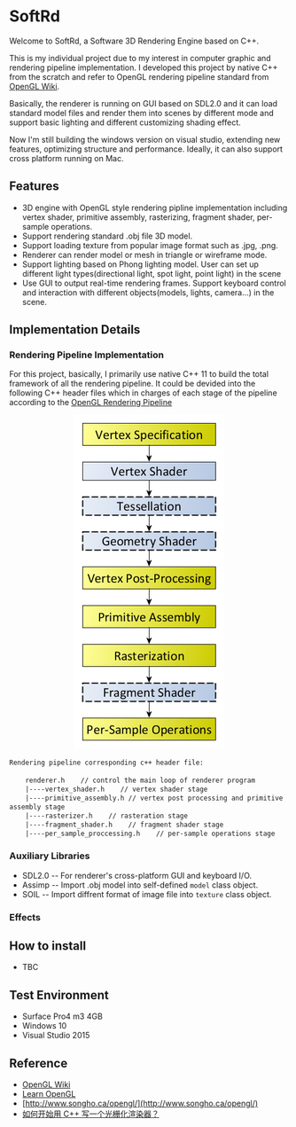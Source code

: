 # SoftRd

Welcome to SoftRd, a Software 3D Rendering Engine based on C++.  


This is my individual project due to my interest in computer graphic and rendering pipeline implementation. I developed this project by native C++ from the scratch and refer to OpenGL rendering pipeline standard from [OpenGL Wiki](https://www.khronos.org/opengl/wiki/Rendering_Pipeline_Overview).  

Basically, the renderer is running on GUI based on SDL2.0 and it can load standard model files and render them into scenes by different mode and support basic lighting and different customizing shading effect.  

Now I'm still building the windows version on visual studio, extending new features, optimizing structure and performance. Ideally, it can also support cross platform running on Mac.

## Features

* 3D engine with OpenGL style rendering pipline implementation including vertex shader, primitive assembly,  rasterizing, fragment shader, per-sample operations.
* Support rendering standard .obj file 3D model.
* Support loading texture from popular image format such as .jpg, .png.
* Renderer can render model or mesh in triangle or wireframe mode.
* Support lighting based on Phong lighting model. User can set up different light types(directional light,   spot light, point light) in the scene
* Use GUI to output real-time rendering frames. Support keyboard control and interaction with different objects(models, lights, camera...) in the scene.

## Implementation Details

### Rendering Pipeline Implementation
For this project, basically, I primarily use native C++ 11 to build the total framework of all the rendering pipeline. It could be devided into the following C++ header files which in charges of each stage of the pipeline according to the [OpenGL Rendering Pipeline](https://www.khronos.org/opengl/wiki/Rendering_Pipeline_Overview)
<div align=center>  

![Opengl Rendering Pipeline](https://raw.githubusercontent.com/davidpypysp/softrd/master/files/RenderingPipeline.png)
</div>

```
Rendering pipeline corresponding c++ header file: 

    renderer.h    // control the main loop of renderer program
    |----vertex_shader.h    // vertex shader stage
    |----primitive_assembly.h // vertex post processing and primitive assembly stage
    |----rasterizer.h    // rasteration stage
    |----fragment_shader.h    // fragment shader stage
    |----per_sample_proccessing.h    // per-sample operations stage
```
### Auxiliary Libraries

* SDL2.0 -- For renderer's cross-platform GUI and keyboard I/O.
* Assimp -- Import .obj model into self-defined `model` class object.
* SOIL -- Import diffrent format of image file into `texture` class object.

### Effects



## How to install

* TBC

## Test Environment

* Surface Pro4 m3 4GB
* Windows 10
* Visual Studio 2015

## Reference

* [OpenGL Wiki](https://www.khronos.org/opengl/wiki/Rendering_Pipeline_Overview) 
* [Learn OpenGL](https://learnopengl.com/)
* [http://www.songho.ca/opengl/](http://www.songho.ca/opengl/)
* [如何开始用 C++ 写一个光栅化渲染器？](https://www.zhihu.com/question/24786878)




